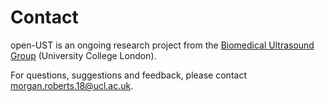 # Contact

open-UST is an ongoing research project from the [Biomedical Ultrasound Group](https://bug.medphys.ucl.ac.uk/) (University College London).

For questions, suggestions and feedback, please contact [morgan.roberts.18@ucl.ac.uk](mailto:morgan.roberts.18@ucl.ac.uk).